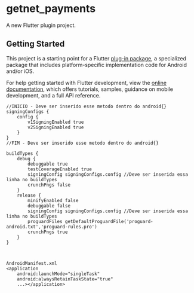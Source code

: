 # getnet_payments

A new Flutter plugin project.

## Getting Started

This project is a starting point for a Flutter
[plug-in package](https://flutter.dev/developing-packages/),
a specialized package that includes platform-specific implementation code for
Android and/or iOS.

For help getting started with Flutter development, view the
[online documentation](https://flutter.dev/docs), which offers tutorials,
samples, guidance on mobile development, and a full API reference.



    //INICIO - Deve ser inserido esse metodo dentro do android{}
    signingConfigs {
        config {
            v1SigningEnabled true
            v2SigningEnabled true
        }
    }
    //FIM - Deve ser inserido esse metodo dentro do android{}

    buildTypes {
        debug {
            debuggable true
            testCoverageEnabled true
            signingConfig signingConfigs.config //Deve ser inserida essa linha no buildTypes
            crunchPngs false
        }
        release {
            minifyEnabled false
            debuggable false
            signingConfig signingConfigs.config //Deve ser inserida essa linha no buildTypes
            proguardFiles getDefaultProguardFile('proguard-android.txt','proguard-rules.pro')
            crunchPngs true
        }
    }



    AndroidManifest.xml
    <application
        android:launchMode="singleTask"
        android:alwaysRetainTaskState="true"
        ...></application>